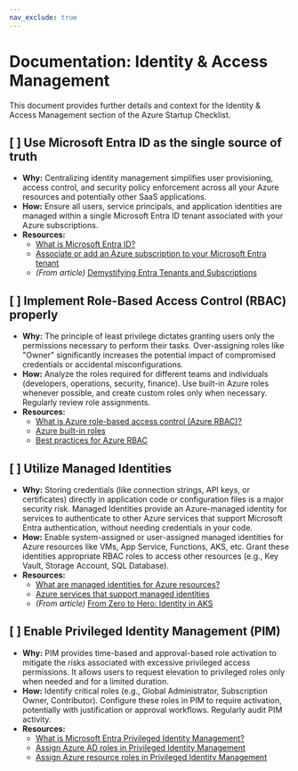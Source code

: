 ```yaml
---
nav_exclude: true
---
```


# Documentation: Identity & Access Management

This document provides further details and context for the Identity & Access Management section of the Azure Startup Checklist.

## [ ] Use Microsoft Entra ID as the single source of truth

*   **Why:** Centralizing identity management simplifies user provisioning, access control, and security policy enforcement across all your Azure resources and potentially other SaaS applications.
*   **How:** Ensure all users, service principals, and application identities are managed within a single Microsoft Entra ID tenant associated with your Azure subscriptions.
*   **Resources:**
    *   [What is Microsoft Entra ID?](https://learn.microsoft.com/en-us/entra/fundamentals/whatis)
    *   [Associate or add an Azure subscription to your Microsoft Entra tenant](https://learn.microsoft.com/en-us/entra/fundamentals/how-subscriptions-associated-directory)
    *   *(From article)* [Demystifying Entra Tenants and Subscriptions](https://techcommunity.microsoft.com/blog/startupsatmicrosoftblog/demystifying-microsoft-entra-id-tenants-and-azure-subscriptions/4155261) 

## [ ] Implement Role-Based Access Control (RBAC) properly

*   **Why:** The principle of least privilege dictates granting users only the permissions necessary to perform their tasks. Over-assigning roles like "Owner" significantly increases the potential impact of compromised credentials or accidental misconfigurations.
*   **How:** Analyze the roles required for different teams and individuals (developers, operations, security, finance). Use built-in Azure roles whenever possible, and create custom roles only when necessary. Regularly review role assignments.
*   **Resources:**
    *   [What is Azure role-based access control (Azure RBAC)?](https://learn.microsoft.com/en-us/azure/role-based-access-control/overview)
    *   [Azure built-in roles](https://learn.microsoft.com/en-us/azure/role-based-access-control/built-in-roles)
    *   [Best practices for Azure RBAC](https://learn.microsoft.com/en-us/azure/role-based-access-control/best-practices)

## [ ] Utilize Managed Identities

*   **Why:** Storing credentials (like connection strings, API keys, or certificates) directly in application code or configuration files is a major security risk. Managed Identities provide an Azure-managed identity for services to authenticate to other Azure services that support Microsoft Entra authentication, without needing credentials in your code.
*   **How:** Enable system-assigned or user-assigned managed identities for Azure resources like VMs, App Service, Functions, AKS, etc. Grant these identities appropriate RBAC roles to access other resources (e.g., Key Vault, Storage Account, SQL Database).
*   **Resources:**
    *   [What are managed identities for Azure resources?](https://learn.microsoft.com/en-us/entra/identity/managed-identities-azure-resources/overview)
    *   [Azure services that support managed identities](https://learn.microsoft.com/en-us/entra/identity/managed-identities-azure-resources/services-support-managed-identities)
    *   *(From article)* [From Zero to Hero: Identity in AKS](https://techcommunity.microsoft.com/blog/startupsatmicrosoftblog/from-zero-to-hero-with-identity-and-access-control-in-azure-kubernetes-service/4386350) 

## [ ] Enable Privileged Identity Management (PIM)

*   **Why:** PIM provides time-based and approval-based role activation to mitigate the risks associated with excessive privileged access permissions. It allows users to request elevation to privileged roles only when needed and for a limited duration.
*   **How:** Identify critical roles (e.g., Global Administrator, Subscription Owner, Contributor). Configure these roles in PIM to require activation, potentially with justification or approval workflows. Regularly audit PIM activity.
*   **Resources:**
    *   [What is Microsoft Entra Privileged Identity Management?](https://learn.microsoft.com/en-us/entra/id-governance/privileged-identity-management/pim-configure)
    *   [Assign Azure AD roles in Privileged Identity Management](https://learn.microsoft.com/en-us/entra/id-governance/privileged-identity-management/pim-how-to-assign-azure-ad-role)
    *   [Assign Azure resource roles in Privileged Identity Management](https://learn.microsoft.com/en-us/azure/role-based-access-control/privileged-identity-management/pim-resource-roles-assign-roles)

